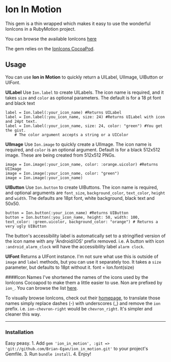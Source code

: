 # Ion In Motion

This gem is a thin wrapped which makes it easy to use the wonderful IonIcons in a RubyMotion project. 

You can browse the available IonIcons [here](http://ionicons.com/)

The gem relies on the [IonIcons CocoaPod](https://github.com/sweetmandm/ionicons-iOS).

## Usage  

You can use **Ion in Motion** to quickly return a UILabel, UIImage, UIButton or UIFont.

**UILabel**
Use `Ion.label` to create UILabels. The icon name is required, and it takes `size` and `color` as optional parameters. The default is for a 18 pt font and black text

    label = Ion.label(:your_icon_name) #Returns UILabel
    label = Ion.label(:you_icon_name, size: 24) #Returns UILabel with icon and 24pt text.
    label = Ion.label(:your_icon_name, size: 24, color: "green") #You get the gist.
        # The color argument accepts a string or a UIColor


**UIImage**
Use `Ion.image` to quickly create a UIImage. The icon name is required, and `color` is an optional argument. Default is for a black 512x512 image. These are being created from 512x512 PNGs.

    image = Ion.image(:your_icon_name, color: :orange.uicolor) #Returns UIImage
    image = Ion.image(:your_icon_name, color: "green")
    image = Ion.image(:your_icon_name)


**UIButton**
Use `Ion.button` to create UIButtons. The icon name is required, and optional arguments are `font_size`, `background_color`, `text_color`, `height` and `width`. The defaults are 18pt font, white background, black text and 50x50.

    button = Ion.button(:your_icon_name) #Returns UIButton
    button = Ion.button(:you_icon_name, height: 50, width: 100, text_color: :green.uicolor, background_color: "orange") # Returns a very ugly UIButton

The button's accessibility label is automatically set to a stringified version of the icon name with any 'Android/iOS' prefix removed. i.e. A button with icon `:android_alarm_clock` will have the accessibility label `alarm clock`.


**UIFont**
Returns a UIFont instance. I'm not sure what use this is outside of `image` and `label` methods, but you can use it separately too. It takes a `size` parameter, but defaults to 18pt without it.
    font = Ion.font(size)

####Icon Names
I've shortened the names of the icons used by the IonIcons Cocoapod to make them a little easier to use. Non are prefixed by `ion_`. You can browse the list [here]().

To visually browse IonIcons, check out their [homepage](http://ionicons.com/), to translate those names simply replace dashes (-) with underscores (_) and remove the `ion` prefix. i.e. `ion-chevron-right` would be `chevron_right`. It's simpler and cleaner this way.

---
### Installation
Easy peasy.
    1. Add `gem 'ion_in_motion', :git => 'git://github.com/Brian-Egan/ion_in_motion.git'` to your project's Gemfile.
    3. Run `bundle install`. 
    4. Enjoy!